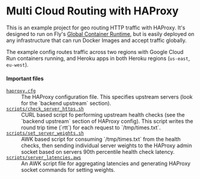 # Multi Cloud Routing with HAProxy

This is an example project for geo routing HTTP traffic with HAProxy. It's designed to run on Fly's [Global Container Runtime](https://fly.io/docs/future/), but is easily deployed on any infrastructure that can run Docker Images and accept traffic globally.

The example config routes traffic across two regions with Google Cloud Run containers running, and Heroku apps in both Heroku regions (`us-east`, `eu-west`).

#### Important files

<dl>
  <dt><a href="https://github.com/superfly/multi-cloud-haproxy/blob/master/haproxy.cfg"><code>haproxy.cfg</code></a></dt>
  <dd>The HAProxy configuration file. This specifies upstream servers (look for the `backend upstream` section).</dd>
  <dt><a href="https://github.com/superfly/multi-cloud-haproxy/blob/master/scripts/check_server_https.sh"><code>scripts/check_server_https.sh</code></a></dt>
  <dd>CURL based script fo performing upstream health checks (see the `backend upstream` section of HAProxy config). This script writes the round trip time (`rtt`) for each request to `/tmp/times.txt`.</dd>
  <dt><a href="https://github.com/superfly/multi-cloud-haproxy/blob/master/scripts/set_server_weights.sh"><code>scripts/set_server_weights.sh</code></a></dt>
  <dd>AWK based script for consuming `/tmp/times.txt` from the health checks, then sending individual server weights to the HAProxy admin socket based on servers 90th percentile health check latency.</dd>
  <dt><a href="https://github.com/superfly/multi-cloud-haproxy/blob/master/scripts/server_latencies.awk"><code>scripts/server_latencies.aws</code></a></dt>
  <dd>An AWK script file for aggregating latencies and generating HAProxy socket commands for setting weights.</dd>
</dl>